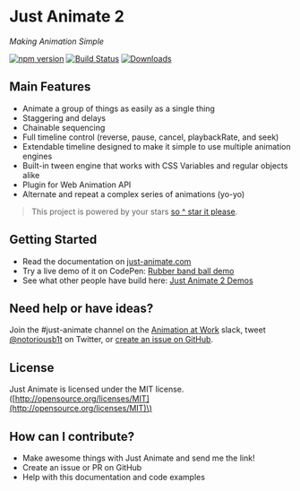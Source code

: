# Just Animate 2

_Making Animation Simple_

[![npm version](https://badge.fury.io/js/just-animate.svg)](https://badge.fury.io/js/just-animate) [![Build Status](https://travis-ci.org/just-animate/just-animate.svg?branch=master)](https://travis-ci.org/just-animate/just-animate) [![Downloads](https://img.shields.io/npm/dm/just-animate.svg)](https://www.npmjs.com/package/just-animate)

## Main Features

* Animate a group of things as easily as a single thing
* Staggering and delays
* Chainable sequencing
* Full timeline control \(reverse, pause, cancel, playbackRate, and seek\)
* Extendable timeline designed to make it simple to use multiple animation engines
* Built-in tween engine that works with CSS Variables and regular objects alike
* Plugin for Web Animation API
* Alternate and repeat a complex series of animations (yo-yo)

> This project is powered by your stars [so ^ star it please](https://github.com/just-animate/just-animate/stargazers).

## Getting Started

- Read the documentation on [just-animate.com](https://just-animate.github.io/basic-usage/)
- Try a live demo of it on CodePen: [Rubber band ball demo](https://codepen.io/notoriousb1t/pen/vJJEdo/?editors=0110)
- See what other people have build  here: [Just Animate 2 Demos](https://codepen.io/collection/XdNGNb/)

## Need help or have ideas?

Join the #just-animate channel on the [Animation at Work](https://damp-lake-50659.herokuapp.com/) slack, tweet [@notoriousb1t](https://twitter.com/notoriousb1t) on Twitter, or [create an issue on GitHub](https://github.com/just-animate/just-animate/issues).

## License

Just Animate is licensed under the MIT license. \([http://opensource.org/licenses/MIT](http://opensource.org/licenses/MIT)\)

## How can I contribute?

* Make awesome things with Just Animate and send me the link!
* Create an issue or PR on GitHub
* Help with this documentation and code examples


